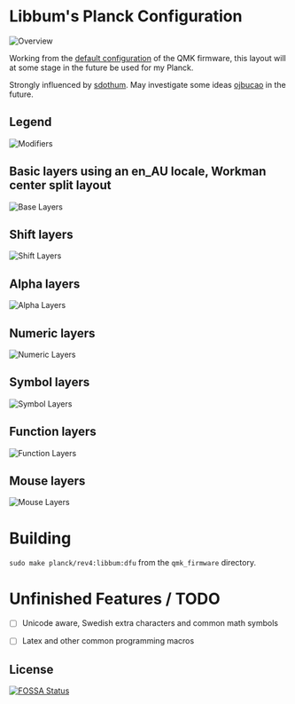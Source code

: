 # Libbum's Planck Configuration

![Overview](layout/overview.png)

Working from the [default configuration](https://github.com/qmk/qmk_firmware/tree/master/keyboards/planck/keymaps/default) of the QMK firmware, this layout will at some stage in the future be used for my Planck.

Strongly influenced by [sdothum](https://github.com/sdothum/dotfiles/tree/master/qmk_firmware/qmk_firmware/keyboards/planck/keymaps/sdothum).
May investigate some ideas [ojbucao](https://github.com/ojbucao/Workman/tree/master/mac) in the future.

## Legend

![Modifiers](layout/modifiers.png)

## Basic layers using an en_AU locale, Workman center split layout

![Base Layers](layout/layer0.png)

## Shift layers

![Shift Layers](layout/layer-shift.png)

## Alpha layers

![Alpha Layers](layout/layer-alpha.png)

## Numeric layers

![Numeric Layers](layout/layer-numeric.png)

## Symbol layers

![Symbol Layers](layout/layer-symbols.png)

## Function layers

![Function Layers](layout/layer-functions.png)

## Mouse layers

![Mouse Layers](layout/layer-mouse.png)

# Building

`sudo make planck/rev4:libbum:dfu` from the `qmk_firmware` directory.

# Unfinished Features / TODO

* [ ] Unicode aware, Swedish extra characters and common math symbols
* [ ] Latex and other common programming macros



## License
[![FOSSA Status](https://app.fossa.io/api/projects/git%2Bgithub.com%2FLibbum%2FPlanck-Libbum.svg?type=large)](https://app.fossa.io/projects/git%2Bgithub.com%2FLibbum%2FPlanck-Libbum?ref=badge_large)
